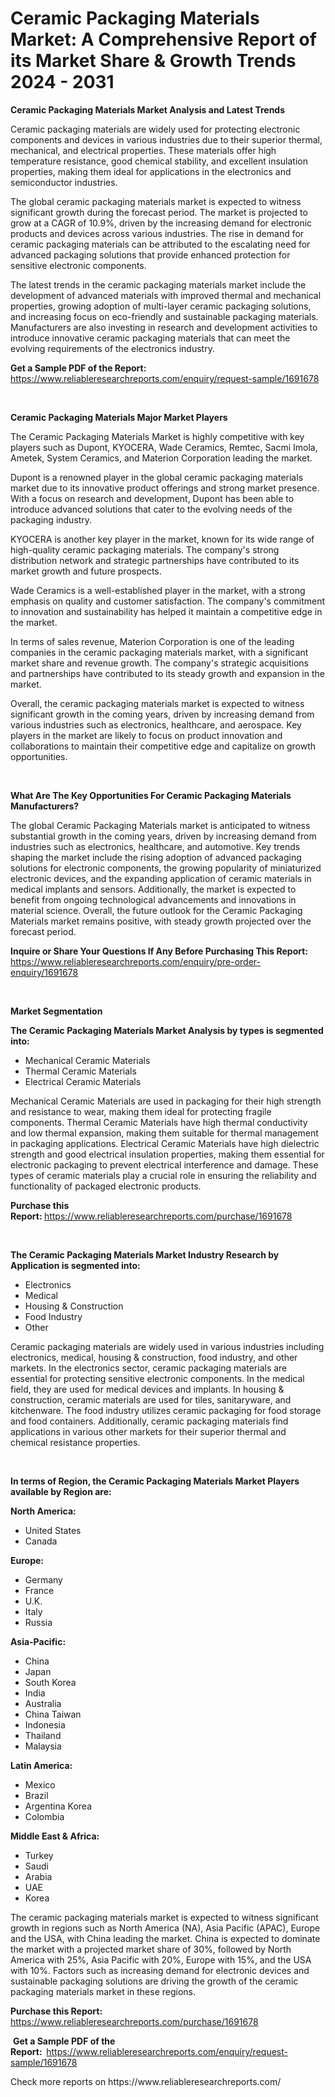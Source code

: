 <p><h1>Ceramic Packaging Materials Market: A Comprehensive Report of its Market Share & Growth Trends 2024 - 2031</h1></p><p><strong>Ceramic Packaging Materials Market Analysis and Latest Trends</strong></p>
<p><p>Ceramic packaging materials are widely used for protecting electronic components and devices in various industries due to their superior thermal, mechanical, and electrical properties. These materials offer high temperature resistance, good chemical stability, and excellent insulation properties, making them ideal for applications in the electronics and semiconductor industries.</p><p>The global ceramic packaging materials market is expected to witness significant growth during the forecast period. The market is projected to grow at a CAGR of 10.9%, driven by the increasing demand for electronic products and devices across various industries. The rise in demand for ceramic packaging materials can be attributed to the escalating need for advanced packaging solutions that provide enhanced protection for sensitive electronic components.</p><p>The latest trends in the ceramic packaging materials market include the development of advanced materials with improved thermal and mechanical properties, growing adoption of multi-layer ceramic packaging solutions, and increasing focus on eco-friendly and sustainable packaging materials. Manufacturers are also investing in research and development activities to introduce innovative ceramic packaging materials that can meet the evolving requirements of the electronics industry.</p></p>
<p><strong>Get a Sample PDF of the Report:&nbsp;</strong> <a href="https://www.reliableresearchreports.com/enquiry/request-sample/1691678">https://www.reliableresearchreports.com/enquiry/request-sample/1691678</a></p>
<p>&nbsp;</p>
<p><strong>Ceramic Packaging Materials Major Market Players</strong></p>
<p><p>The Ceramic Packaging Materials Market is highly competitive with key players such as Dupont, KYOCERA, Wade Ceramics, Remtec, Sacmi Imola, Ametek, System Ceramics, and Materion Corporation leading the market. </p><p>Dupont is a renowned player in the global ceramic packaging materials market due to its innovative product offerings and strong market presence. With a focus on research and development, Dupont has been able to introduce advanced solutions that cater to the evolving needs of the packaging industry.</p><p>KYOCERA is another key player in the market, known for its wide range of high-quality ceramic packaging materials. The company's strong distribution network and strategic partnerships have contributed to its market growth and future prospects.</p><p>Wade Ceramics is a well-established player in the market, with a strong emphasis on quality and customer satisfaction. The company's commitment to innovation and sustainability has helped it maintain a competitive edge in the market.</p><p>In terms of sales revenue, Materion Corporation is one of the leading companies in the ceramic packaging materials market, with a significant market share and revenue growth. The company's strategic acquisitions and partnerships have contributed to its steady growth and expansion in the market.</p><p>Overall, the ceramic packaging materials market is expected to witness significant growth in the coming years, driven by increasing demand from various industries such as electronics, healthcare, and aerospace. Key players in the market are likely to focus on product innovation and collaborations to maintain their competitive edge and capitalize on growth opportunities.</p></p>
<p>&nbsp;</p>
<p><strong>What Are The Key Opportunities For Ceramic Packaging Materials Manufacturers?</strong></p>
<p><p>The global Ceramic Packaging Materials market is anticipated to witness substantial growth in the coming years, driven by increasing demand from industries such as electronics, healthcare, and automotive. Key trends shaping the market include the rising adoption of advanced packaging solutions for electronic components, the growing popularity of miniaturized electronic devices, and the expanding application of ceramic materials in medical implants and sensors. Additionally, the market is expected to benefit from ongoing technological advancements and innovations in material science. Overall, the future outlook for the Ceramic Packaging Materials market remains positive, with steady growth projected over the forecast period.</p></p>
<p><strong>Inquire or Share Your Questions If Any Before Purchasing This Report:</strong> <a href="https://www.reliableresearchreports.com/enquiry/pre-order-enquiry/1691678">https://www.reliableresearchreports.com/enquiry/pre-order-enquiry/1691678</a></p>
<p>&nbsp;</p>
<p><strong>Market Segmentation</strong></p>
<p><strong>The Ceramic Packaging Materials Market Analysis by types is segmented into:</strong></p>
<p><ul><li>Mechanical Ceramic Materials</li><li>Thermal Ceramic Materials</li><li>Electrical Ceramic Materials</li></ul></p>
<p><p>Mechanical Ceramic Materials are used in packaging for their high strength and resistance to wear, making them ideal for protecting fragile components. Thermal Ceramic Materials have high thermal conductivity and low thermal expansion, making them suitable for thermal management in packaging applications. Electrical Ceramic Materials have high dielectric strength and good electrical insulation properties, making them essential for electronic packaging to prevent electrical interference and damage. These types of ceramic materials play a crucial role in ensuring the reliability and functionality of packaged electronic products.</p></p>
<p><strong>Purchase this Report:&nbsp;</strong><a href="https://www.reliableresearchreports.com/purchase/1691678">https://www.reliableresearchreports.com/purchase/1691678</a></p>
<p>&nbsp;</p>
<p><strong>The Ceramic Packaging Materials Market Industry Research by Application is segmented into:</strong></p>
<p><ul><li>Electronics</li><li>Medical</li><li>Housing & Construction</li><li>Food Industry</li><li>Other</li></ul></p>
<p><p>Ceramic packaging materials are widely used in various industries including electronics, medical, housing & construction, food industry, and other markets. In the electronics sector, ceramic packaging materials are essential for protecting sensitive electronic components. In the medical field, they are used for medical devices and implants. In housing & construction, ceramic materials are used for tiles, sanitaryware, and kitchenware. The food industry utilizes ceramic packaging for food storage and food containers. Additionally, ceramic packaging materials find applications in various other markets for their superior thermal and chemical resistance properties.</p></p>
<p>&nbsp;</p>
<p><strong>In terms of Region, the Ceramic Packaging Materials Market Players available by Region are:</strong></p>
<p>
    <p> <strong> North America: </strong>
        <ul>
            <li>United States</li>
            <li>Canada</li>
        </ul>
        </p> 
    <p> <strong> Europe: </strong>
        <ul>
            <li>Germany</li>
            <li>France</li>
            <li>U.K.</li>
            <li>Italy</li>
            <li>Russia</li>
        </ul>
        </p> 
    <p> <strong> Asia-Pacific: </strong>
        <ul>
            <li>China</li>
            <li>Japan</li>
            <li>South Korea</li>
            <li>India</li>
            <li>Australia</li>
            <li>China Taiwan</li>
            <li>Indonesia</li>
            <li>Thailand</li>
            <li>Malaysia</li>
        </ul>
        </p> 
    <p> <strong> Latin America: </strong>
        <ul>
            <li>Mexico</li>
            <li>Brazil</li>
            <li>Argentina Korea</li>
            <li>Colombia</li>
        </ul>
        </p> 
    <p> <strong> Middle East & Africa: </strong>
        <ul>
            <li>Turkey</li>
            <li>Saudi</li>
            <li>Arabia</li>
            <li>UAE</li>
            <li>Korea</li>
        </ul>
    </p>
    </p>
<p><p>The ceramic packaging materials market is expected to witness significant growth in regions such as North America (NA), Asia Pacific (APAC), Europe and the USA, with China leading the market. China is expected to dominate the market with a projected market share of 30%, followed by North America with 25%, Asia Pacific with 20%, Europe with 15%, and the USA with 10%. Factors such as increasing demand for electronic devices and sustainable packaging solutions are driving the growth of the ceramic packaging materials market in these regions.</p></p>
<p><strong>Purchase this Report: </strong><a href="https://www.reliableresearchreports.com/purchase/1691678">https://www.reliableresearchreports.com/purchase/1691678</a></p>
<p>&nbsp;<strong>Get a Sample PDF of the Report:&nbsp;&nbsp;</strong><a href="https://www.reliableresearchreports.com/enquiry/request-sample/1691678">https://www.reliableresearchreports.com/enquiry/request-sample/1691678</a></p>
<p><strong></strong></p>
<p>Check more reports on https://www.reliableresearchreports.com/</p>